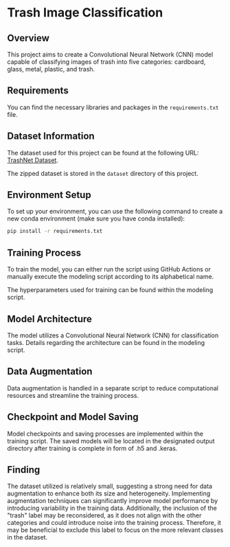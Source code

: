 # Trash Image Classification

## Overview
This project aims to create a Convolutional Neural Network (CNN) model capable of classifying images of trash into five categories: cardboard, glass, metal, plastic, and trash.

## Requirements
You can find the necessary libraries and packages in the `requirements.txt` file.

## Dataset Information
The dataset used for this project can be found at the following URL: [TrashNet Dataset](https://huggingface.co/datasets/garythung/trashnet).

The zipped dataset is stored in the `dataset` directory of this project.

## Environment Setup
To set up your environment, you can use the following command to create a new conda environment (make sure you have conda installed):

```bash
pip install -r requirements.txt
```

## Training Process
To train the model, you can either run the script using GitHub Actions or manually execute the modeling script according to its alphabetical name.

The hyperparameters used for training can be found within the modeling script.

## Model Architecture
The model utilizes a Convolutional Neural Network (CNN) for classification tasks. Details regarding the architecture can be found in the modeling script.

## Data Augmentation
Data augmentation is handled in a separate script to reduce computational resources and streamline the training process.

## Checkpoint and Model Saving
Model checkpoints and saving processes are implemented within the training script. The saved models will be located in the designated output directory after training is complete in form of .h5 and .keras.

## Finding
The dataset utilized is relatively small, suggesting a strong need for data augmentation to enhance both its size and heterogeneity. Implementing augmentation techniques can significantly improve model performance by introducing variability in the training data. Additionally, the inclusion of the "trash" label may be reconsidered, as it does not align with the other categories and could introduce noise into the training process. Therefore, it may be beneficial to exclude this label to focus on the more relevant classes in the dataset.